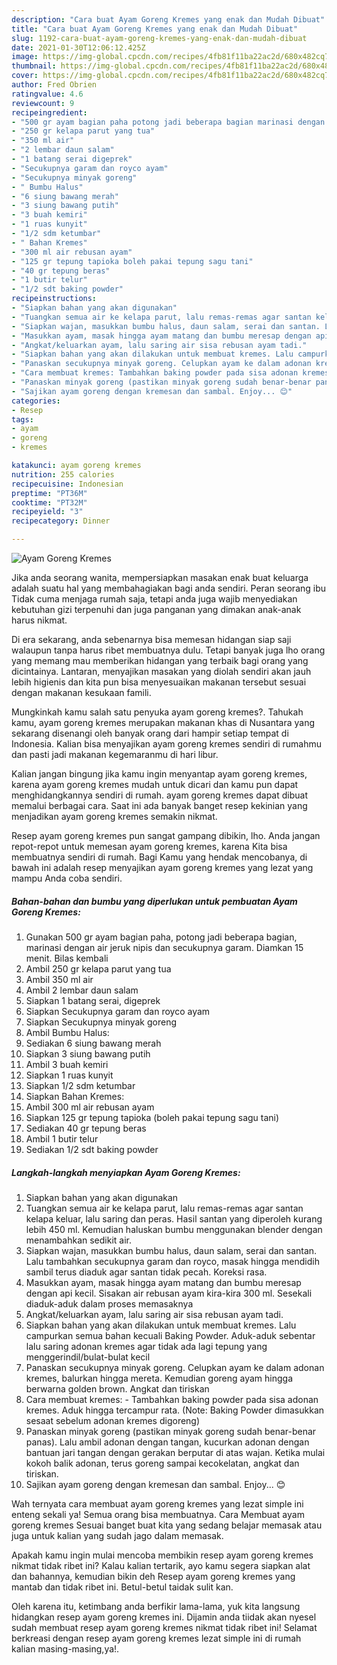 ```yaml
---
description: "Cara buat Ayam Goreng Kremes yang enak dan Mudah Dibuat"
title: "Cara buat Ayam Goreng Kremes yang enak dan Mudah Dibuat"
slug: 1192-cara-buat-ayam-goreng-kremes-yang-enak-dan-mudah-dibuat
date: 2021-01-30T12:06:12.425Z
image: https://img-global.cpcdn.com/recipes/4fb81f11ba22ac2d/680x482cq70/ayam-goreng-kremes-foto-resep-utama.jpg
thumbnail: https://img-global.cpcdn.com/recipes/4fb81f11ba22ac2d/680x482cq70/ayam-goreng-kremes-foto-resep-utama.jpg
cover: https://img-global.cpcdn.com/recipes/4fb81f11ba22ac2d/680x482cq70/ayam-goreng-kremes-foto-resep-utama.jpg
author: Fred Obrien
ratingvalue: 4.6
reviewcount: 9
recipeingredient:
- "500 gr ayam bagian paha potong jadi beberapa bagian marinasi dengan air jeruk nipis dan secukupnya garam Diamkan 15 menit Bilas kembali"
- "250 gr kelapa parut yang tua"
- "350 ml air"
- "2 lembar daun salam"
- "1 batang serai digeprek"
- "Secukupnya garam dan royco ayam"
- "Secukupnya minyak goreng"
- " Bumbu Halus"
- "6 siung bawang merah"
- "3 siung bawang putih"
- "3 buah kemiri"
- "1 ruas kunyit"
- "1/2 sdm ketumbar"
- " Bahan Kremes"
- "300 ml air rebusan ayam"
- "125 gr tepung tapioka boleh pakai tepung sagu tani"
- "40 gr tepung beras"
- "1 butir telur"
- "1/2 sdt baking powder"
recipeinstructions:
- "Siapkan bahan yang akan digunakan"
- "Tuangkan semua air ke kelapa parut, lalu remas-remas agar santan kelapa keluar, lalu saring dan peras. Hasil santan yang diperoleh kurang lebih 450 ml. Kemudian haluskan bumbu menggunakan blender dengan menambahkan sedikit air."
- "Siapkan wajan, masukkan bumbu halus, daun salam, serai dan santan. Lalu tambahkan secukupnya garam dan royco, masak hingga mendidih sambil terus diaduk agar santan tidak pecah. Koreksi rasa."
- "Masukkan ayam, masak hingga ayam matang dan bumbu meresap dengan api kecil. Sisakan air rebusan ayam kira-kira 300 ml. Sesekali diaduk-aduk dalam proses memasaknya"
- "Angkat/keluarkan ayam, lalu saring air sisa rebusan ayam tadi."
- "Siapkan bahan yang akan dilakukan untuk membuat kremes. Lalu campurkan semua bahan kecuali Baking Powder. Aduk-aduk sebentar lalu saring adonan kremes agar tidak ada lagi tepung yang menggerindil/bulat-bulat kecil"
- "Panaskan secukupnya minyak goreng. Celupkan ayam ke dalam adonan kremes, balurkan hingga mereta. Kemudian goreng ayam hingga berwarna golden brown. Angkat dan tiriskan"
- "Cara membuat kremes: Tambahkan baking powder pada sisa adonan kremes. Aduk hingga tercampur rata. (Note: Baking Powder dimasukkan sesaat sebelum adonan kremes digoreng)"
- "Panaskan minyak goreng (pastikan minyak goreng sudah benar-benar panas). Lalu ambil adonan dengan tangan, kucurkan adonan dengan bantuan jari tangan dengan gerakan berputar di atas wajan. Ketika mulai kokoh balik adonan, terus goreng sampai kecokelatan, angkat dan tiriskan."
- "Sajikan ayam goreng dengan kremesan dan sambal. Enjoy... 😊"
categories:
- Resep
tags:
- ayam
- goreng
- kremes

katakunci: ayam goreng kremes 
nutrition: 255 calories
recipecuisine: Indonesian
preptime: "PT36M"
cooktime: "PT32M"
recipeyield: "3"
recipecategory: Dinner

---
```



![Ayam Goreng Kremes](https://img-global.cpcdn.com/recipes/4fb81f11ba22ac2d/680x482cq70/ayam-goreng-kremes-foto-resep-utama.jpg)

Jika anda seorang wanita, mempersiapkan masakan enak buat keluarga adalah suatu hal yang membahagiakan bagi anda sendiri. Peran seorang ibu Tidak cuma menjaga rumah saja, tetapi anda juga wajib menyediakan kebutuhan gizi terpenuhi dan juga panganan yang dimakan anak-anak harus nikmat.

Di era  sekarang, anda sebenarnya bisa memesan hidangan siap saji walaupun tanpa harus ribet membuatnya dulu. Tetapi banyak juga lho orang yang memang mau memberikan hidangan yang terbaik bagi orang yang dicintainya. Lantaran, menyajikan masakan yang diolah sendiri akan jauh lebih higienis dan kita pun bisa menyesuaikan makanan tersebut sesuai dengan makanan kesukaan famili. 



Mungkinkah kamu salah satu penyuka ayam goreng kremes?. Tahukah kamu, ayam goreng kremes merupakan makanan khas di Nusantara yang sekarang disenangi oleh banyak orang dari hampir setiap tempat di Indonesia. Kalian bisa menyajikan ayam goreng kremes sendiri di rumahmu dan pasti jadi makanan kegemaranmu di hari libur.

Kalian jangan bingung jika kamu ingin menyantap ayam goreng kremes, karena ayam goreng kremes mudah untuk dicari dan kamu pun dapat menghidangkannya sendiri di rumah. ayam goreng kremes dapat dibuat memalui berbagai cara. Saat ini ada banyak banget resep kekinian yang menjadikan ayam goreng kremes semakin nikmat.

Resep ayam goreng kremes pun sangat gampang dibikin, lho. Anda jangan repot-repot untuk memesan ayam goreng kremes, karena Kita bisa membuatnya sendiri di rumah. Bagi Kamu yang hendak mencobanya, di bawah ini adalah resep menyajikan ayam goreng kremes yang lezat yang mampu Anda coba sendiri.

<!--inarticleads1-->

##### Bahan-bahan dan bumbu yang diperlukan untuk pembuatan Ayam Goreng Kremes:

1. Gunakan 500 gr ayam bagian paha, potong jadi beberapa bagian, marinasi dengan air jeruk nipis dan secukupnya garam. Diamkan 15 menit. Bilas kembali
1. Ambil 250 gr kelapa parut yang tua
1. Ambil 350 ml air
1. Ambil 2 lembar daun salam
1. Siapkan 1 batang serai, digeprek
1. Siapkan Secukupnya garam dan royco ayam
1. Siapkan Secukupnya minyak goreng
1. Ambil  Bumbu Halus:
1. Sediakan 6 siung bawang merah
1. Siapkan 3 siung bawang putih
1. Ambil 3 buah kemiri
1. Siapkan 1 ruas kunyit
1. Siapkan 1/2 sdm ketumbar
1. Siapkan  Bahan Kremes:
1. Ambil 300 ml air rebusan ayam
1. Siapkan 125 gr tepung tapioka (boleh pakai tepung sagu tani)
1. Sediakan 40 gr tepung beras
1. Ambil 1 butir telur
1. Sediakan 1/2 sdt baking powder




<!--inarticleads2-->

##### Langkah-langkah menyiapkan Ayam Goreng Kremes:

1. Siapkan bahan yang akan digunakan
1. Tuangkan semua air ke kelapa parut, lalu remas-remas agar santan kelapa keluar, lalu saring dan peras. Hasil santan yang diperoleh kurang lebih 450 ml. Kemudian haluskan bumbu menggunakan blender dengan menambahkan sedikit air.
1. Siapkan wajan, masukkan bumbu halus, daun salam, serai dan santan. Lalu tambahkan secukupnya garam dan royco, masak hingga mendidih sambil terus diaduk agar santan tidak pecah. Koreksi rasa.
1. Masukkan ayam, masak hingga ayam matang dan bumbu meresap dengan api kecil. Sisakan air rebusan ayam kira-kira 300 ml. Sesekali diaduk-aduk dalam proses memasaknya
1. Angkat/keluarkan ayam, lalu saring air sisa rebusan ayam tadi.
1. Siapkan bahan yang akan dilakukan untuk membuat kremes. Lalu campurkan semua bahan kecuali Baking Powder. Aduk-aduk sebentar lalu saring adonan kremes agar tidak ada lagi tepung yang menggerindil/bulat-bulat kecil
1. Panaskan secukupnya minyak goreng. Celupkan ayam ke dalam adonan kremes, balurkan hingga mereta. Kemudian goreng ayam hingga berwarna golden brown. Angkat dan tiriskan
1. Cara membuat kremes: - Tambahkan baking powder pada sisa adonan kremes. Aduk hingga tercampur rata. (Note: Baking Powder dimasukkan sesaat sebelum adonan kremes digoreng)
1. Panaskan minyak goreng (pastikan minyak goreng sudah benar-benar panas). Lalu ambil adonan dengan tangan, kucurkan adonan dengan bantuan jari tangan dengan gerakan berputar di atas wajan. Ketika mulai kokoh balik adonan, terus goreng sampai kecokelatan, angkat dan tiriskan.
1. Sajikan ayam goreng dengan kremesan dan sambal. Enjoy... 😊




Wah ternyata cara membuat ayam goreng kremes yang lezat simple ini enteng sekali ya! Semua orang bisa membuatnya. Cara Membuat ayam goreng kremes Sesuai banget buat kita yang sedang belajar memasak atau juga untuk kalian yang sudah jago dalam memasak.

Apakah kamu ingin mulai mencoba membikin resep ayam goreng kremes nikmat tidak ribet ini? Kalau kalian tertarik, ayo kamu segera siapkan alat dan bahannya, kemudian bikin deh Resep ayam goreng kremes yang mantab dan tidak ribet ini. Betul-betul taidak sulit kan. 

Oleh karena itu, ketimbang anda berfikir lama-lama, yuk kita langsung hidangkan resep ayam goreng kremes ini. Dijamin anda tiidak akan nyesel sudah membuat resep ayam goreng kremes nikmat tidak ribet ini! Selamat berkreasi dengan resep ayam goreng kremes lezat simple ini di rumah kalian masing-masing,ya!.

